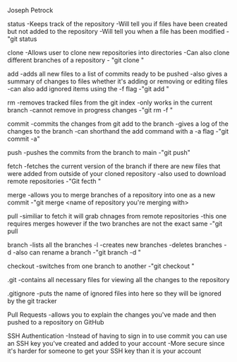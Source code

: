 Joseph Petrock

status
	-Keeps track of the repository
	-Will tell you if files have been created but not added to the repository
	-Will tell you when a file has been modified
	- "git status

clone
	-Allows user to clone new repositories into directories
	-Can also clone different branches of a repository
	- "git clone <url>"

add
	-adds all new files to a list of commits ready to be pushed
	-also gives a summary of changes to files whether it's adding or removing or editing files
	-can also add ignored items using the -f flag
	-"git add <directory>"

rm
	-removes tracked files from the git index
	-only works in the current branch
	-cannot remove in progress changes
	-"git rm -f <file>"


commit
	-commits the changes from git add to the branch
	-gives a log of the changes to the branch
	-can shorthand the add command with a -a flag
	-"git commit -a"

push
	-pushes the commits from the branch to main
	-"git push"

fetch
	-fetches the current version of the branch if there are new files that were added from outside of your cloned repository
	-also used to download remote repositories
	-"Git fecth <repository>"

merge
	-allows you  to merge branches of a repository into one as a new commit
	-"git merge <name of repository you're merging with>


pull
	-similiar to fetch it will grab chnages from remote repositories
	-this one requires merges however if the two branches are not the exact same
	-"git pull <repository>


branch
	-lists all the branches -l
	-creates new branches
	-deletes branches -d
	-also can rename a branch
	-"git branch -d <branch name>"

checkout
	-switches from one branch to another
	-"git checkout <branchname>"

.git
	-contains all necessary files for viewing all the changes to the repository

.gitignore
	-puts the name of ignored files into here so they will be ignored by the git tracker

Pull Requests
	-allows you to explain the changes you've made and then pushed to a repository on GitHub

SSH Authentication
	-Instead of having to sign in to use commit you can use an SSH key you've created and added to your account
	-More secure since it's harder for someone to get your SSH key than it is your account

